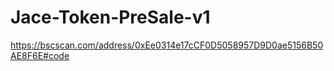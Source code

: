 # Jace-Token-PreSale-v1
https://bscscan.com/address/0xEe0314e17cCF0D5058957D9D0ae5156B50AE8F6E#code
